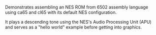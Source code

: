 Demonstrates assembling an NES ROM from 6502 assembly language using ca65 and cl65 with its default NES configuration.

It plays a descending tone using the NES's Audio Processing Unit (APU) and serves as a "hello world" example before getting into graphics.
